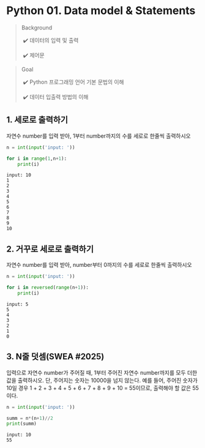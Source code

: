 # Python 01. Data model & Statements

> Background
>
> ​	✔️ 데이터의 입력 및 출력
>
> ​	✔️ 제어문

> Goal
>
> ​	✔️ Python 프로그래밍 언어 기본 문법의 이해
>
> ​	✔️ 데이터 입출력 방법의 이해



## 1. 세로로 출력하기

자연수 number를 입력 받아, 1부터 number까지의 수를 세로로 한줄씩 출력하시오

```python
n = int(input('input: '))

for i in range(1,n+1):
    print(i)
```

 ```
 input: 10
 1
 2
 3
 4
 5
 6
 7
 8
 9
 10
 ```



## 2. 거꾸로 세로로 출력하기

자연수 number를 입력 받아, number부터 0까지의 수를 세로로 한줄씩 출력하시오

```python
n = int(input('input: '))

for i in reversed(range(n+1)):
    print(i)
```

```
input: 5
5
4
3
2
1
0
```



## 3. N줄 덧셈(SWEA #2025)

입력으로 자연수 number가 주어질 때, 1부터 주어진 자연수 number까지를 모두 더한 값을 출력하시오. 단, 주어지는 숫자는 10000을 넘지 않는다. 예를 들어, 주어진 숫자가 10일 경우 1 + 2 + 3 + 4 + 5 + 6 + 7 + 8 + 9 + 10 = 55이므로, 출력해야 할 값은 55이다.

```python
n = int(input('input: '))

summ = n*(n+1)//2
print(summ)
```

```
input: 10
55
```

